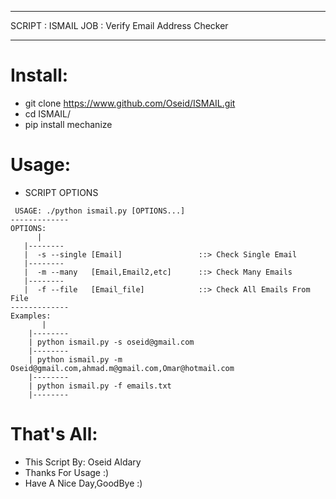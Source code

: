 
***
SCRIPT : ISMAIL
   JOB : Verify Email Address Checker
***

# Install:
   - git clone https://www.github.com/Oseid/ISMAIL.git
   - cd ISMAIL/
   - pip install mechanize

# Usage:

  - SCRIPT OPTIONS
 ```
  USAGE: ./python ismail.py [OPTIONS...]
-------------
OPTIONS:
       |
    |--------
    |  -s --single [Email]                 ::> Check Single Email
    |--------
    |  -m --many   [Email,Email2,etc]      ::> Check Many Emails
    |--------
    |  -f --file   [Email_file]            ::> Check All Emails From File
-------------
Examples:
        |
     |--------
     | python ismail.py -s oseid@gmail.com
     |--------
     | python ismail.py -m Oseid@gmail.com,ahmad.m@gmail.com,Omar@hotmail.com
     |--------
     | python ismail.py -f emails.txt
     |--------

 ```

# That's All:
 - This Script By: Oseid Aldary
 - Thanks For Usage :)
 - Have A Nice Day,GoodBye :)
 
